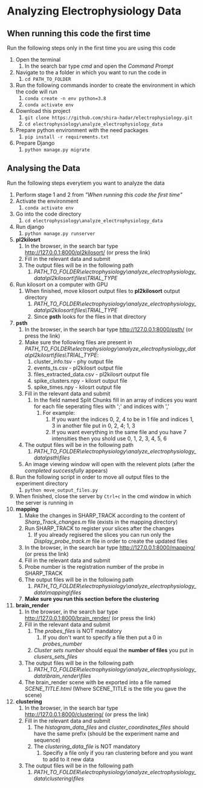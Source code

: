 # Analyzing Electrophysiology Data

## When running this code the first time
Run the following steps only in the first time you are using this code

1. Open the terminal 
    1. In the search bar type *cmd* and open the *Command Prompt*
2. Navigate to the a folder in which you want to run the code in
    1. `cd PATH_TO_FOLDER`
3. Run the following commands inorder to create the environment in which the code will run
    1. `conda create -n env python=3.8`
    2. `conda activate env`
4. Download this project
    1. `git clone https://github.com/shira-hadar/electrophysiology.git`
    2. `cd electrophysiology\analyze_electrophysiology_data`
5. Prepare python environment with the need packages
    1. `pip install -r requirements.txt`
6. Prepare Django 
    1. `python manage.py migrate`

## Analysing the Data
Run the following steps everytiem you want to analyze the data

1. Perform stage 1 and 2 from *"When running this code the first time"*
2. Activate the environment 
    1. `conda activate env`
3. Go into the code directory
    1. `cd electrophysiology\analyze_electrophysiology_data`
4. Run django
    1. `python manage.py runserver`
5. **pl2kilosrt**
    1. In the browser, in the search bar type http://127.0.0.1:8000/pl2kilosort/ (or press the link)
    2. Fill in the relevant data and submit
    3. The output files will be in the following path
        1. *PATH_TO_FOLDER\electrophysiology\analyze_electrophysiology_data\pl2kilosort\files\TRIAL_TYPE*
6. Run kilosort on a computer with GPU
    1. When finished, move kilosort output files to **pl2kilosort** output directory
        1. *PATH_TO_FOLDER\electrophysiology\analyze_electrophysiology_data\pl2kilosort\files\TRIAL_TYPE*
        2. Since **psth** looks for the files in that directory
7. **psth**
    1. In the browser, in the search bar type http://127.0.0.1:8000/psth/ (or press the link)
    2. Make sure the following files are present in *PATH_TO_FOLDER\electrophysiology\analyze_electrophysiology_data\pl2kilosrt\files\TRIAL_TYPE*:
        1. cluster_info.tsv - phy output file
        2. events_ts.csv - pl2kilosrt output file
        3. files_extracted_data.csv - pl2kilosrt output file
        4. spike_clusters.npy - kilosrt output file
        5. spike_times.npy - kilosrt output file
    4. Fill in the relevant data and submit
    	1. In the field named Split Chunks fill in an array of indices you want for each file seperating files with ';' and indices with ',' 
    		1. For example:
    			1. If you want the indices 0, 2, 4 to be in 1 file and indices 1, 3 in another file put in 0, 2, 4; 1, 3
    			2. If you want everything in the same file and you have 7 intensities then you shold use 0, 1, 2, 3, 4, 5, 6
    7. The output files will be in the following path
        1. *PATH_TO_FOLDER\electrophysiology\analyze_electrophysiology_data\psth\files*
    8. An image viewing window will open with the relevent plots (after the *completed successfully* appears)
8. Run the following script in order to move all output files to the experiment directory
    1. `python move_output_files.py`
9. When finished, close the server by `Ctrl+c` in the cmd window in which the server is running in
10. **mapping**
	1. Make the changes in SHARP_TRACK according to the content of *Sharp_Track_changes.m* file (exists in the mapping directory)
	2. Run SHARP_TRACK to register your slices after the changes
		1. If you already regisered the slices you can run only the *Display_probe_track.m* file in order to create the updated files
    3. In the browser, in the search bar type http://127.0.0.1:8000/mapping/ (or press the link)
    4. Fill in the relevant data and submit
    5. Probe number is the registration number of the probe in SHARP_TRACK
    6. The output files will be in the following path
        1. *PATH_TO_FOLDER\electrophysiology\analyze_electrophysiology_data\mapping\files*
    7. **Make sure you run this section before the clustering**
11. **brain_render**
    1. In the browser, in the search bar type http://127.0.0.1:8000/brain_render/ (or press the link)
    2. Fill in the relevant data and submit
        1. The *probes_files* is NOT mandatory
            1. If you don't want to specify a file then put a 0 in *probes_number*
        2. *Cluster sets number* should equal the **number of files** you put in *clusers_sets_files*
    4. The output files will be in the following path
        1. *PATH_TO_FOLDER\electrophysiology\analyze_electrophysiology_data\brain_render\files*
    5. The brain_render scene with be exported into a file named *SCENE_TITLE.html* (Where SCENE_TITLE is the title you gave the scene) 
12. **clustering**
    1. In the browser, in the search bar type http://127.0.0.1:8000/clustering/ (or press the link)
    2. Fill in the relevant data and submit
        1. The *histogram_data_files* and *cluster_coordinates_files* should have the same prefix (should be the experiment name and sequence)
        2. The *clustering_data_file* is NOT mandatory 
            1. Specifiy a file only if you ran clustering before and you want to add to it new data
    3. The output files will be in the following path
        1. *PATH_TO_FOLDER\electrophysiology\analyze_electrophysiology_data\clustering\files*
